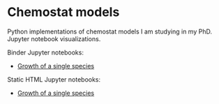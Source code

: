 # Chemostat models

Python implementations of chemostat models I am studying in my PhD.
Jupyter notebook visualizations.

Binder Jupyter notebooks:
- [Growth of a single species](https://mybinder.org/v2/gh/rand-asswad/chemostat-models/HEAD?labpath=notebooks%2Fgrowth_single.ipynb)

Static HTML Jupyter notebooks:
- [Growth of a single species](https://rand-asswad.github.io/chemostat-models/growth_single.html)
